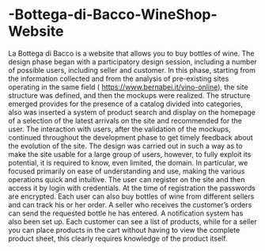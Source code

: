 # -Bottega-di-Bacco-WineShop-Website
La Bottega di Bacco is a website that allows you to buy bottles of wine. The design phase began with a participatory design session, including a number of possible users, including seller and customer. In this phase, starting from the information collected and from the analysis of pre-existing sites operating in the same field ( https://www.bernabei.it/vino-online), the site structure was defined, and then the mockups were realized. The structure emerged provides for the presence of a catalog divided into categories, also was inserted a system of product search and display on the homepage of a selection of the latest arrivals on the site and recommended for the user. The interaction with users, after the validation of the mockups, continued throughout the development phase to get timely feedback about the evolution of the site. The design was carried out in such a way as to make the site usable for a large group of users, however, to fully exploit its potential, it is required to know, even limited, the domain. In particular, we focused primarily on ease of understanding and use, making the various operations quick and intuitive. The user can register on the site and then access it by login with credentials. At the time of registration the passwords are encrypted. Each user can also buy bottles of wine from different sellers and can track his or her order. A seller who receives the customer’s orders can send the requested bottle he has entered. A notification system has also been set up. Each customer can see a list of products, while for a seller you can place products in the cart without having to view the complete product sheet, this clearly requires knowledge of the product itself.
